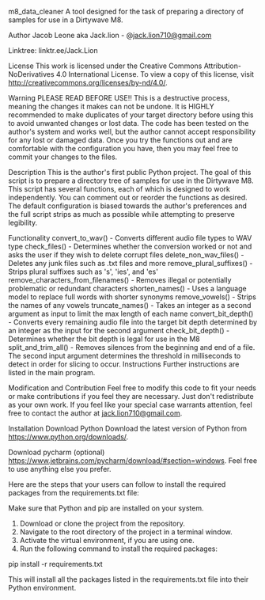 m8_data_cleaner
A tool designed for the task of preparing a directory of samples for use in a Dirtywave M8.

Author
Jacob Leone aka Jack.lion - @jack.lion710@gmail.com

Linktree: linktr.ee/Jack.Lion

License
This work is licensed under the Creative Commons Attribution-NoDerivatives 4.0 International License. To view a copy of this license, visit http://creativecommons.org/licenses/by-nd/4.0/.

Warning
PLEASE READ BEFORE USE!! This is a destructive process, meaning the changes it makes can not be undone. It is HIGHLY recommended to make duplicates of your target directory before using this to avoid unwanted changes or lost data. The code has been tested on the author's system and works well, but the author cannot accept responsibility for any lost or damaged data. Once you try the functions out and are comfortable with the configuration you have, then you may feel free to commit your changes to the files.

Description
This is the author's first public Python project. The goal of this script is to prepare a directory tree of samples for use in the Dirtywave M8. This script has several functions, each of which is designed to work independently. You can comment out or reorder the functions as desired. The default configuration is biased towards the author's preferences and the full script strips as much as possible while attempting to preserve legibility.

Functionality
convert_to_wav() - Converts different audio file types to WAV type
check_files() - Determines whether the conversion worked or not and asks the user if they wish to delete corrupt files
delete_non_wav_files() - Deletes any junk files such as .txt files and more
remove_plural_suffixes() - Strips plural suffixes such as 's', 'ies', and 'es'
remove_characters_from_filenames() - Removes illegal or potentially problematic or redundant characters
shorten_names() - Uses a language model to replace full words with shorter synonyms
remove_vowels() - Strips the names of any vowels
truncate_names() - Takes an integer as a second argument as input to limit the max length of each name
convert_bit_depth() - Converts every remaining audio file into the target bit depth determined by an integer as the input for the second argument
check_bit_depth() - Determines whether the bit depth is legal for use in the M8
split_and_trim_all() - Removes silences from the beginning and end of a file. The second input argument determines the threshold in milliseconds to detect in order for slicing to occur.
Instructions
Further instructions are listed in the main program.

Modification and Contribution
Feel free to modify this code to fit your needs or make contributions if you feel they are necessary. Just don't redistribute as your own work. If you feel like your special case warrants attention, feel free to contact the author at jack.lion710@gmail.com.

Installation
Download Python
Download the latest version of Python from https://www.python.org/downloads/.

Download pycharm (optional) https://www.jetbrains.com/pycharm/download/#section=windows.
Feel free to use anything else you prefer.

Here are the steps that your users can follow to install the required packages from the requirements.txt file:

Make sure that Python and pip are installed on your system.
1) Download or clone the project from the repository.
2) Navigate to the root directory of the project in a terminal window.
3) Activate the virtual environment, if you are using one.
4) Run the following command to install the required packages:

pip install -r requirements.txt

This will install all the packages listed in the requirements.txt file into their Python environment.

